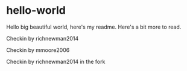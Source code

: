 # hello-world

Hello big beautiful world, here's my readme.  Here's a bit more to read.

Checkin by richnewman2014

Checkin by mmoore2006

Checkin by richnewman2014 in the fork
